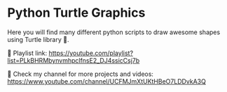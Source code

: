 # Python Turtle Graphics
Here you will find many different python scripts to draw awesome shapes using Turtle library 🐢.

🔗 Playlist link: https://youtube.com/playlist?list=PLkBHRMbynvmhpclfnsE2_DJ4ssicCsj7b

🔗 Check my channel for more projects and videos: https://www.youtube.com/channel/UCFMJmXtUKtHBeO7LDDvkA3Q
